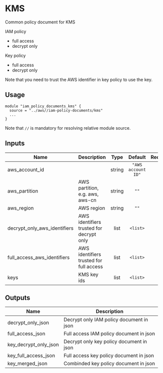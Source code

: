 # KMS

Common policy document for KMS

IAM policy

- full access
- decrypt only

Key policy

- full access
- decrypt only

Note that you need to trust the AWS identifier in key policy to use the key.

## Usage

``` hcl
module "iam_policy_documents_kms" {
  source = "../aws//iam-policy-documents/kms"
  ...
}
```

Note that `//` is mandatory for resolving relative module source.

## Inputs

| Name | Description | Type | Default | Required |
|------|-------------|:----:|:-----:|:-----:|
| aws\_account\_id |  | string | `"AWS account ID"` | no |
| aws\_partition | AWS partition, e.g. aws, aws-cn | string | `""` | no |
| aws\_region | AWS region | string | `""` | no |
| decrypt\_only\_aws\_identifiers | AWS identifiers trusted for decrypt only | list | `<list>` | no |
| full\_access\_aws\_identifiers | AWS identifiers trusted for full access | list | `<list>` | no |
| keys | KMS key ids | list | `<list>` | no |

## Outputs

| Name | Description |
|------|-------------|
| decrypt\_only\_json | Decrypt only IAM policy document in json |
| full\_access\_json | Full access IAM policy document in json |
| key\_decrypt\_only\_json | Decrypt only key policy document in json |
| key\_full\_access\_json | Full access key policy document in json |
| key\_merged\_json | Combinded key policy document in json |

